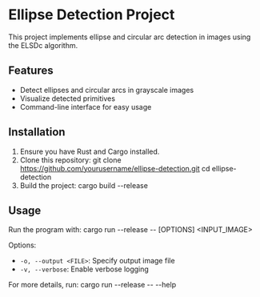 # Ellipse Detection Project

This project implements ellipse and circular arc detection in images using the ELSDc algorithm.

## Features

- Detect ellipses and circular arcs in grayscale images
- Visualize detected primitives
- Command-line interface for easy usage

## Installation

1. Ensure you have Rust and Cargo installed.
2. Clone this repository:
git clone https://github.com/yourusername/ellipse-detection.git
cd ellipse-detection
3. Build the project:
cargo build --release

## Usage

Run the program with:
cargo run --release -- [OPTIONS] <INPUT_IMAGE>

Options:
- `-o, --output <FILE>`: Specify output image file
- `-v, --verbose`: Enable verbose logging

For more details, run:
cargo run --release -- --help

